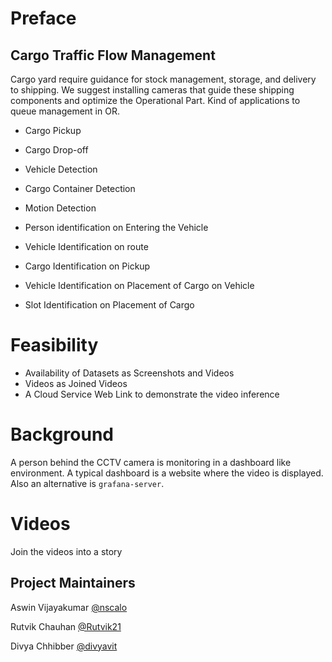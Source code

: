 # Preface

Cargo Traffic Flow Management
-----------------------------

Cargo yard require guidance for stock management, storage, and delivery to shipping. 
We suggest installing cameras that guide these shipping components and optimize the Operational Part. Kind of applications to queue management in OR.

- Cargo Pickup
- Cargo Drop-off
- Vehicle Detection
- Cargo Container Detection
- Motion Detection

- Person identification on Entering the Vehicle
- Vehicle Identification on route
- Cargo Identification on Pickup
- Vehicle Identification on Placement of Cargo on Vehicle
- Slot Identification on Placement of Cargo

# Feasibility

- Availability of Datasets as Screenshots and Videos
- Videos as Joined Videos
- A Cloud Service Web Link to demonstrate the video inference

# Background 

A person behind the CCTV camera is monitoring in a dashboard like environment. A typical dashboard is a website where the video is displayed. Also an alternative is `grafana-server`.

# Videos

Join the videos into a story



Project Maintainers
-------------------

Aswin Vijayakumar       [@nscalo](https://github.com/nscalo)

Rutvik Chauhan          [@Rutvik21](https://github.com/Rutvik21)

Divya Chhibber          [@divyavit](https://github.com/divyavit)
